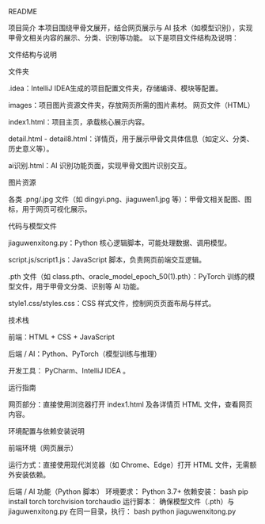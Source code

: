 README

项目简介 本项目围绕甲骨文展开，结合网页展示与 AI 技术（如模型识别），实现甲骨文相关内容的展示、分类、识别等功能。 以下是项目文件结构及说明：

文件结构与说明

文件夹

.idea：IntelliJ IDEA生成的项目配置文件夹，存储编译、模块等配置。

images：项目图片资源文件夹，存放网页所需的图片素材。 网页文件（HTML）

index1.html：项目主页，承载核心展示内容。

detail.html - detail8.html：详情页，用于展示甲骨文具体信息（如定义、分类、历史意义等）。

ai识别.html：AI 识别功能页面，实现甲骨文图片识别交互。

图片资源

各类 .png/.jpg 文件（如 dingyi.png、jiaguwen1.jpg 等）：甲骨文相关配图、图标，用于网页可视化展示。

代码与模型文件

jiaguwenxitong.py：Python 核心逻辑脚本，可能处理数据、调用模型。

script.js/script1.js：JavaScript 脚本，负责网页前端交互逻辑。

.pth 文件（如 class.pth、oracle_model_epoch_50(1).pth）：PyTorch 训练的模型文件，用于甲骨文分类、识别等 AI 功能。

style1.css/styles.css：CSS 样式文件，控制网页页面布局与样式。

技术栈

前端：HTML + CSS + JavaScript

后端 / AI：Python、PyTorch（模型训练与推理）

开发工具： PyCharm、IntelliJ IDEA 。

运行指南

网页部分：直接使用浏览器打开 index1.html 及各详情页 HTML 文件，查看网页内容。

环境配置与依赖安装说明

前端环境（网页展示）

运行方式：直接使用现代浏览器（如 Chrome、Edge）打开 HTML 文件，无需额外安装依赖。

后端 / AI 功能（Python 脚本）
环境要求： Python 3.7+ 依赖安装： bash pip install torch torchvision torchaudio
运行脚本： 确保模型文件（.pth）与 jiaguwenxitong.py 在同一目录，执行： bash python jiaguwenxitong.py
